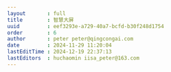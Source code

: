 ```yaml
---
layout       : full
title        : 智慧大屏
uuid         : eef3293e-a729-40a7-bcfd-b30f248d1754
order        : 6
author       : peter peter@qingcongai.com
date         : 2024-11-29 11:20:04
lastEditTime : 2024-12-19 22:37:13
lastEditors  : huchaomin iisa_peter@163.com
---
```


<script setup lang="ts">
import { defineClientComponent } from 'vitepress'
const userStore = useUserStore(piniaInstance)
const Index = defineClientComponent(async () => {
  if(userStore.token === ''){
    await userStore.showLoginModal()
  }
  return import('./Index.vue')
})
</script>
<Index></Index>
